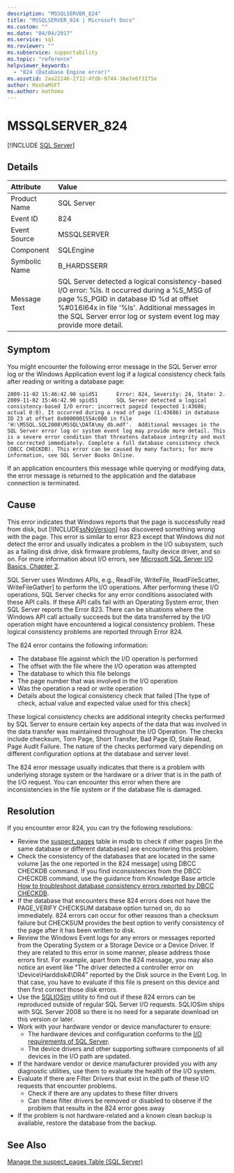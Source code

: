 ```yaml
---
description: "MSSQLSERVER_824"
title: "MSSQLSERVER_824 | Microsoft Docs"
ms.custom: ""
ms.date: "04/04/2017"
ms.service: sql
ms.reviewer: ""
ms.subservice: supportability
ms.topic: "reference"
helpviewer_keywords: 
  - "824 (Database Engine error)"
ms.assetid: 2aa22246-2712-4fdb-9744-36e7e6f3175e
author: MashaMSFT
ms.author: mathoma
---
```

# MSSQLSERVER_824
 [!INCLUDE [SQL Server](../../includes/applies-to-version/sqlserver.md)]
  
## Details  
  
| Attribute | Value |  
| :-------- | :---- |  
|Product Name|SQL Server|  
|Event ID|824|  
|Event Source|MSSQLSERVER|  
|Component|SQLEngine|  
|Symbolic Name|B_HARDSSERR|  
|Message Text|SQL Server detected a logical consistency-based I/O error: %ls. It occurred during a %S_MSG of page %S_PGID in database ID %d at offset %#016I64x in file '%ls'.  Additional messages in the SQL Server error log or system event log may provide more detail.|  
  
## Symptom  


You might encounter the following error message in the SQL Server error log or the Windows Application event log if a logical consistency check fails after reading or writing a database page:
 
``` 
2009-11-02 15:46:42.90 spid51      Error: 824, Severity: 24, State: 2.
2009-11-02 15:46:42.90 spid51      SQL Server detected a logical consistency-based I/O error: incorrect pageid (expected 1:43686; actual 0:0). It occurred during a read of page (1:43686) in database ID 23 at offset 0x0000001554c000 in file 'H:\MSSQL.SQL2008\MSSQL\DATA\my_db.mdf'.  Additional messages in the SQL Server error log or system event log may provide more detail. This is a severe error condition that threatens database integrity and must be corrected immediately. Complete a full database consistency check (DBCC CHECKDB). This error can be caused by many factors; for more information, see SQL Server Books Online.
```
 
If an application encounters this message while querying or modifying data, the error message is returned to the application and the database connection is terminated. 
  
## Cause
This error indicates that Windows reports that the page is successfully read from disk, but [!INCLUDE[ssNoVersion](../../includes/ssnoversion-md.md)] has discovered something wrong with the page. This error is similar to error 823 except that Windows did not detect the error and usually indicates a problem in the I/O subsystem, such as a failing disk drive, disk firmware problems, faulty device driver, and so on. For more information about I/O errors, see [Microsoft SQL Server I/O Basics, Chapter 2](/previous-versions/sql/sql-server-2005/administrator/cc917726(v=technet.10)).  

SQL Server uses Windows APIs, e.g.,  ReadFile, WriteFile, ReadFileScatter, WriteFileGather] to perform the I/O operations. After performing these I/O operations, SQL Server checks for any error conditions associated with these API calls. If these API calls fail with an Operating System error, then SQL Server reports the Error 823. There can be situations where the Windows API call actually succeeds but the data transferred by the I/O operation might have encountered a logical consistency problem. These logical consistency problems are reported through Error 824.
 
The 824 error contains the following information:

- The database file against which the I/O operation is performed
- The offset with the file where the I/O operation was attempted
- The database to which this file belongs
- The page number that was involved in the I/O operation
- Was the operation a read or write operation
- Details about the logical consistency check that failed [The type of check, actual value and expected value used for this check]
 
These logical consistency checks are additional integrity checks performed by SQL Server to ensure certain key aspects of the data that was involved in the data transfer was maintained throughout the I/O Operation. The checks include checksum, Torn Page, Short Transfer, Bad Page ID, Stale Read, Page Audit Failure. The nature of the checks performed vary depending on different configuration options at the database and server level. 
 
The 824 error message usually indicates that there is a problem with underlying storage system or the hardware or a driver that is in the path of the I/O request. You can encounter this error when there are inconsistencies in the file system or if the database file is damaged.

## Resolution  

If you encounter error 824, you can try the following resolutions: 

- Review the [suspect_pages](../backup-restore/manage-the-suspect-pages-table-sql-server.md) table in msdb to check if other pages [in the same database or different databases] are encountering this problem.
- Check the consistency of the databases that are located in the same volume [as the one reported in the 824 message] using DBCC CHECKDB command. If you find inconsistencies from the DBCC CHECKDB command, use the guidance from Knowledge Base article [How to troubleshoot database consistency errors reported by DBCC CHECKDB](https://support.microsoft.com/help/2015748/how-to-troubleshoot-database-consistency-errors-reported-by-dbcc-check).
- If the database that encounters these 824 errors does not have the PAGE_VERIFY CHECKSUM database option turned on, do so immediately. 824 errors can occur for other reasons than a checksum failure but CHECKSUM provides the best option to verify consistency of the page after it has been written to disk.
- Review the Windows Event logs for any errors or messages reported from the Operating System or a Storage Device or a Device Driver. If they are related to this error in some manner, please address those errors first. For example, apart from the 824 message, you may also notice an  event like "The driver detected a controller error on \Device\Harddisk4\DR4" reported by the Disk source in the Event Log. In that case, you have to evaluate if this file is present on this device and then first correct those disk errors.
- Use the [SQLIOSim](https://support.microsoft.com/help/231619/how-to-use-the-sqliosim-utility-to-simulate-sql-server-activity-on-a-d) utility to find out if these 824 errors can be reproduced outside of regular SQL Server I/O requests. SQLIOSim ships with SQL Server 2008 so there is no need for a separate download on this version or later.
- Work with your hardware vendor or device manufacturer to ensure:
   - The hardware devices and configuration conforms to the [I/O requirements of SQL Server](https://support.microsoft.com/help/967576/microsoft-sql-server-database-engine-input-output-requirements).
   - The device drivers and other supporting software components of all devices in the I/O path are updated.
- If the hardware vendor or device manufacturer provided you with any diagnostic utilities,  use them to evaluate the health of the I/O system.
- Evaluate if there are Filter Drivers that exist in the path of these I/O requests that encounter problems.
   - Check if there are any updates to these filter drivers
   - Can these filter drivers be removed or disabled to observe if the problem that results in the 824 error goes away
- If the problem is not hardware-related and a known clean backup is available, restore the database from the backup.  

## See Also  
[Manage the suspect_pages Table &#40;SQL Server&#41;](~/relational-databases/backup-restore/manage-the-suspect-pages-table-sql-server.md)  
  
